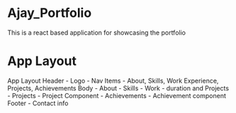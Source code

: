 # Ajay_Portfolio
This is a react based application for showcasing the portfolio

# App Layout

App Layout
Header
    - Logo
    - Nav Items - About, Skills, Work Experience, Projects, Achievements
Body
    - About
    - Skills
    - Work - duration and Projects
    - Projects - Project Component
    - Achievements - Achievement component
Footer
    - Contact info